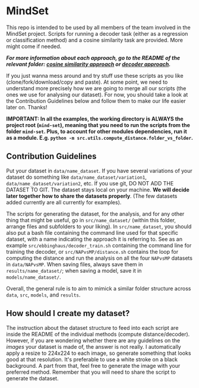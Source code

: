 # MindSet
This repo is intended to be used by all members of the team involved in the MindSet project. Scripts for running a decoder task (either as a regression or classification method) and a cosine similarity task are provided. More might come if needed.

**_For more information about each approach, go to the README of the relevant folder: [cosine similarity approach](https://github.com/ValerioB88/mind-set-example/tree/master/src/utils/cosine_similarity) or [decoder approach](https://github.com/ValerioB88/mind-set-example/tree/master/src/utils/decoder)._**

If you just wanna mess around and try stuff use these scripts as you like (clone/fork/download/copy and paste). At some point, we need to understand more precisely how we are going to merge all our scripts (the ones we use for analysing our dataset). For now, you should take a look at the Contribution Guidelines below and follow them to make our life easier later on. Thanks!




**IMPORTANT: In all the examples, the working directory is ALWAYS the project root (`mind-set`), meaning that you need to run the scripts from the folder `mind-set`. Plus, to account for other modules dependencies, run it as a module. E.g. `python -m src.utils.compute_distance.folder_vs_folder`.**

## Contribution Guidelines
Put your dataset in `data/name_dataset`. If you have several variations of your dataset do something like `data/name_dataset/variation1`, `data/name_dataset/variation2`, etc.  If you use git, DO NOT ADD THE DATASET TO GIT. The dataset stays local on your machine. **We will decide later together how to share the datasets properly**. (The few datasets added currently are all currently for examples). 

The scripts for generating the dataset, for the analysis, and for any other thing that might be useful, go in `src/name_dataset/` (within this folder, arrange files and subfolders to your liking). In `src/name_dataset`, you should also put a bash file containing the command line used for that specific dataset, with a name indicating the approach it is referring to. See as an example `src/ebbinghaus/decoder_train.sh` containing the command line for training the decoder, or `src/NAPvsMP/distance.sh` contains the loop for computing the distance and run the analysis on all the four `NAPvsMP` datasets in `data/NAPvsMP`.
When saving files, always save them in `results/name_dataset/`; when saving a model, save it in `models/name_dataset/`.

Overall, the general rule is to aim to mimick a similar folder structure across `data`, `src`, `models`, and `results`. 

## How should I create my dataset?
The instruction about the dataset structure to feed into each script are inside the README of the individual methods (compute distance/decoder). However, if you are wondering whether there are any guidelines on the _images_ your dataset is made of, the answer is not really. I automatically apply a resize to 224x224 to each image, so generate something that looks good at that resolution. It's preferable to use a white stroke on a black background. A part from that, feel free to generate the image with your preferred method. Remember that you will need to share the script to generate the dataset.
